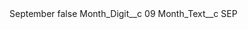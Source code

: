<?xml version="1.0" encoding="UTF-8"?>
<CustomMetadata xmlns="http://soap.sforce.com/2006/04/metadata" xmlns:xsi="http://www.w3.org/2001/XMLSchema-instance" xmlns:xsd="http://www.w3.org/2001/XMLSchema">
    <label>September</label>
    <protected>false</protected>
    <values>
        <field>Month_Digit__c</field>
        <value xsi:type="xsd:string">09</value>
    </values>
    <values>
        <field>Month_Text__c</field>
        <value xsi:type="xsd:string">SEP</value>
    </values>
</CustomMetadata>
